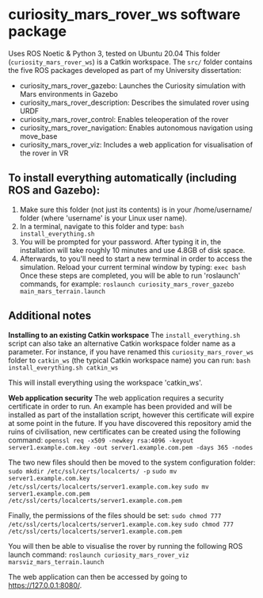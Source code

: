 # curiosity_mars_rover_ws software package
Uses ROS Noetic & Python 3, tested on Ubuntu 20.04
This folder (`curiosity_mars_rover_ws`) is a Catkin workspace. The `src/` folder contains the five ROS packages developed as part of my University dissertation:

 - curiosity_mars_rover_gazebo:              Launches the Curiosity    simulation with Mars environments in Gazebo      
 - curiosity_mars_rover_description:         Describes the simulated    rover using URDF
 - curiosity_mars_rover_control:             Enables    teleoperation of the rover
 - curiosity_mars_rover_navigation:            Enables autonomous navigation using move_base
 - curiosity_mars_rover_viz:                 Includes a web application    for visualisation of the rover in VR

## To install everything automatically (including ROS and Gazebo):
 1. Make sure this folder (not just its contents) is in your /home/username/ folder (where 'username' is your Linux user name). 
 2. In a terminal, navigate to this folder and type:
`bash install_everything.sh`
 3. You will be prompted for your password. After typing it in, the installation will take roughly 10 minutes and use 4.8GB of disk space. 
 4. Afterwards, to you'll need to start a new terminal in order to access the simulation. Reload your current terminal window by typing:
 `exec bash`
 Once these steps are completed, you will be able to run 'roslaunch' commands, for example:
`roslaunch curiosity_mars_rover_gazebo main_mars_terrain.launch`

## Additional notes
**Installing to an existing Catkin workspace**
The `install_everything.sh` script can also take an alternative Catkin workspace folder name as a parameter.
For instance, if you have renamed this `curiosity_mars_rover_ws` folder to `catkin_ws` (the typical Catkin workspace name) you can run:
`bash install_everything.sh catkin_ws`

This will install everything using the workspace 'catkin_ws'.

**Web application security**
The web application requires a security certificate in order to run. An example has been provided and will be installed as part of the installation script, however this certificate will expire at some point in the future. If you have discovered this repository amid the ruins of civilisation, new certificates can be created using the following command:
`openssl req -x509 -newkey rsa:4096 -keyout server1.example.com.key -out server1.example.com.pem -days 365 -nodes`

The two new files should then be moved to the system configuration folder:
`sudo mkdir /etc/ssl/certs/localcerts/ -p`
`sudo mv server1.example.com.key /etc/ssl/certs/localcerts/server1.example.com.key`
`sudo mv server1.example.com.pem /etc/ssl/certs/localcerts/server1.example.com.pem`

Finally, the permissions of the files should be set:
`sudo chmod 777 /etc/ssl/certs/localcerts/server1.example.com.key`
`sudo chmod 777 /etc/ssl/certs/localcerts/server1.example.com.pem`

You will then be able to visualise the rover by running the following ROS launch command:
`roslaunch curiosity_mars_rover_viz marsviz_mars_terrain.launch`

The web application can then be accessed by going to https://127.0.0.1:8080/.
